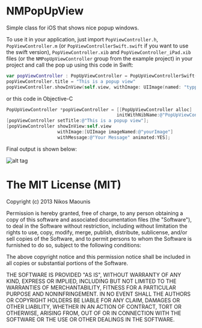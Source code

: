 NMPopUpView
===========

Simple class for iOS that shows nice popup windows. 

To use it in your application, just import `PopViewController.h`, `PopViewController.m` (or `PopViewControllerSwift.swift` if you want to use the swift version), `PopViewController.xib` and `PopViewController_iPad.xib` files (or the `NMPopUpViewController` group from the example project) in your project and call the pop up using this code in Swift:
`````swift
var popViewController : PopUpViewController = PopUpViewControllerSwift(nibName: "PopUpViewController", bundle: nil)
popViewController.title = "This is a popup view"
popViewController.showInView(self.view, withImage: UIImage(named: "typpzDemo"), withMessage: "You just triggered a great popup window", animated: true)
```````````
or this code in Objective-C
`````objective-c
PopUpViewController *popViewController = [[PopUpViewController alloc] 
                                         initWithNibName:@"PopUpViewController" bundle:nil]; 
[popViewController setTitle:@"This is a popup view"];
[popViewController showInView:self.view 
                   withImage:[UIImage imageNamed:@"yourImage"] 
                   withMessage:@"Your Message" animated:YES];
```````````

Final output is shown below:

![alt tag](https://dl.dropboxusercontent.com/u/43740014/popupios1.gif)

The MIT License (MIT)
======================
Copyright (c) 2013 Nikos Maounis

Permission is hereby granted, free of charge, to any person obtaining a copy of
this software and associated documentation files (the "Software"), to deal in
the Software without restriction, including without limitation the rights to
use, copy, modify, merge, publish, distribute, sublicense, and/or sell copies of
the Software, and to permit persons to whom the Software is furnished to do so,
subject to the following conditions:

The above copyright notice and this permission notice shall be included in all
copies or substantial portions of the Software.

THE SOFTWARE IS PROVIDED "AS IS", WITHOUT WARRANTY OF ANY KIND, EXPRESS OR
IMPLIED, INCLUDING BUT NOT LIMITED TO THE WARRANTIES OF MERCHANTABILITY, FITNESS
FOR A PARTICULAR PURPOSE AND NONINFRINGEMENT. IN NO EVENT SHALL THE AUTHORS OR
COPYRIGHT HOLDERS BE LIABLE FOR ANY CLAIM, DAMAGES OR OTHER LIABILITY, WHETHER
IN AN ACTION OF CONTRACT, TORT OR OTHERWISE, ARISING FROM, OUT OF OR IN
CONNECTION WITH THE SOFTWARE OR THE USE OR OTHER DEALINGS IN THE SOFTWARE.

